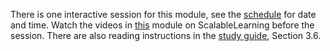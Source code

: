 There is one interactive session for this module, see the [schedule][schedule] 
for date and time.
Watch the videos in [this][SL-ac] module on ScalableLearning before the 
session.
There are also reading instructions in the [study guide][studyguide], Section 
3.6.

[schedule]: https://miun.se/schema
[studyguide]: https://ver.miun.se/courses/security/dasak/studyguide.pdf
[SL-ac]: https://www.scalable-learning.com/#/courses/3659/modules/16793/courseware
